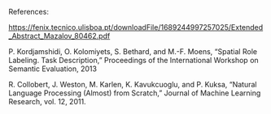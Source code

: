 

References:

https://fenix.tecnico.ulisboa.pt/downloadFile/1689244997257025/Extended_Abstract_Mazalov_80462.pdf

P. Kordjamshidi, O. Kolomiyets, S. Bethard, and M.-F. Moens,
“Spatial Role Labeling. Task Description,” Proceedings of the International Workshop on Semantic Evaluation, 2013

R. Collobert, J. Weston, M. Karlen, K. Kavukcuoglu, and P. Kuksa,
“Natural Language Processing (Almost) from Scratch,” Journal of
Machine Learning Research, vol. 12, 2011.